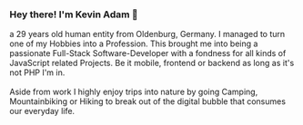 ### Hey there! I'm Kevin Adam 👋

a 29 years old human entity from Oldenburg, Germany. I managed to turn one of my Hobbies into a Profession. This brought me into being a passionate Full-Stack Software-Developer with a fondness for all kinds of JavaScript related Projects. Be it mobile, frontend or backend as long as it's not PHP I'm in.
\
\
Aside from work I highly enjoy trips into nature by going Camping, Mountainbiking or Hiking to break out of the digital bubble that consumes our everyday life.
